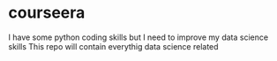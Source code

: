 # courseera
I have some python coding skills but I need to improve my data science skills 
This repo will contain everythig data science related 

